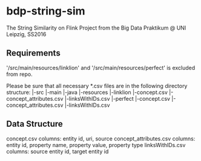 # bdp-string-sim
The String Similarity on Flink Project from the Big Data Praktikum @ UNI Leipzig, SS2016

## Requirements
'/src/main/resources/linklion' and '/src/main/resources/perfect' is excluded from repo.

Please be sure that all necessary *.csv files are in the following directory structure:
|-src
  |-main
    |-java
    |-resources
      |-linklion
        |-concept.csv
        |-concept_attributes.csv
        |-linksWithIDs.csv
      |-perfect
        |-concept.csv
        |-concept_attributes.csv
        |-linksWithIDs.csv

## Data Structure
concept.csv columns: entity id, uri, source
concept_attributes.csv columns: entity id, property name, property value, property type
linksWithIDs.csv columns: source entity id, target entity id